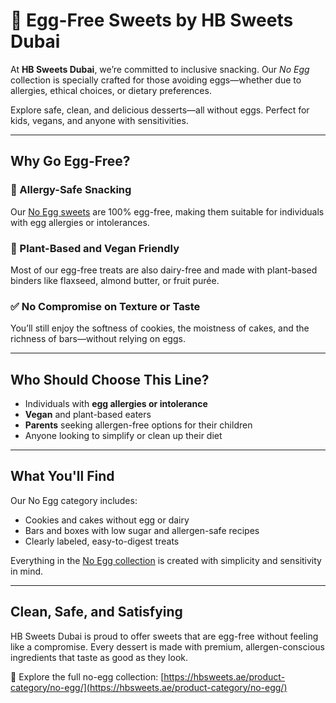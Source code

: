 # 🥚 Egg-Free Sweets by HB Sweets Dubai

At **HB Sweets Dubai**, we’re committed to inclusive snacking. Our *No Egg* collection is specially crafted for those avoiding eggs—whether due to allergies, ethical choices, or dietary preferences.

Explore safe, clean, and delicious desserts—all without eggs. Perfect for kids, vegans, and anyone with sensitivities.

---

## Why Go Egg-Free?

### 🚫 Allergy-Safe Snacking  
Our [No Egg sweets](https://hbsweets.ae/product-category/no-egg/) are 100% egg-free, making them suitable for individuals with egg allergies or intolerances.

### 🌱 Plant-Based and Vegan Friendly  
Most of our egg-free treats are also dairy-free and made with plant-based binders like flaxseed, almond butter, or fruit purée.

### ✅ No Compromise on Texture or Taste  
You’ll still enjoy the softness of cookies, the moistness of cakes, and the richness of bars—without relying on eggs.

---

## Who Should Choose This Line?

- Individuals with **egg allergies or intolerance**  
- **Vegan** and plant-based eaters  
- **Parents** seeking allergen-free options for their children  
- Anyone looking to simplify or clean up their diet

---

## What You'll Find

Our No Egg category includes:
- Cookies and cakes without egg or dairy  
- Bars and boxes with low sugar and allergen-safe recipes  
- Clearly labeled, easy-to-digest treats

Everything in the [No Egg collection](https://hbsweets.ae/product-category/no-egg/) is created with simplicity and sensitivity in mind.

---

## Clean, Safe, and Satisfying

HB Sweets Dubai is proud to offer sweets that are egg-free without feeling like a compromise. Every dessert is made with premium, allergen-conscious ingredients that taste as good as they look.

🛒 Explore the full no-egg collection: [https://hbsweets.ae/product-category/no-egg/](https://hbsweets.ae/product-category/no-egg/)
